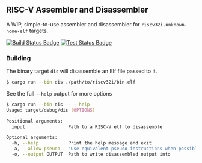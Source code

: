 
## RISC-V Assembler and Disassembler

A WIP, simple-to-use assembler and disassembler for `riscv32i-unknown-none-elf` targets.

[![Build Status Badge][badge-build-img]][actions-url] [![Test Status Badge][badge-test-img]][actions-url]

[badge-build-img]: https://github.com/Chris--b/riscv-asm/workflows/Build/badge.svg?branch=main
[badge-test-img]: https://github.com/Chris--b/riscv-asm/workflows/Test/badge.svg?branch=main
[actions-url]: https://github.com/Chris--B/riscv-asm/actions

### Building

The binary target `dis` will disassemble an Elf file passed to it.
```bash
$ cargo run --bin dis ./path/to/riscv32i/bin.elf
```

See the full `--help` output for more options
```bash
$ cargo run --bin dis -- --help
Usage: target/debug/dis [OPTIONS]

Positional arguments:
  input                Path to a RISC-V elf to disassemble

Optional arguments:
  -h, --help           Print the help message and exit
  -a, --allow-pseudo   "Use equivalent pseudo instructions when possible" (default: true)
  -o, --output OUTPUT  Path to write disassembled output into
```
